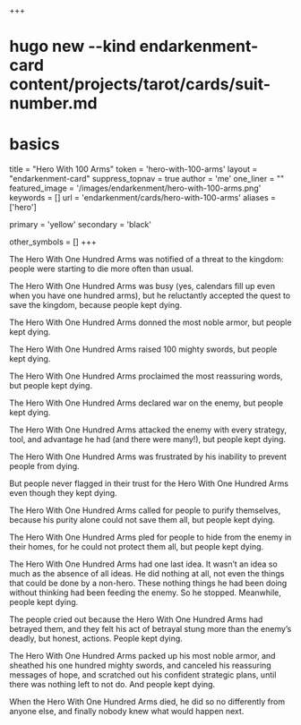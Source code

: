 +++
# hugo new --kind endarkenment-card content/projects/tarot/cards/suit-number.md
# basics
title     		 = "Hero With 100 Arms"
token					 = 'hero-with-100-arms'
layout				 = "endarkenment-card"
suppress_topnav = true
author    		 = 'me'
one_liner 		 = ""
featured_image = '/images/endarkenment/hero-with-100-arms.png'
keywords			 = []
url						 = 'endarkenment/cards/hero-with-100-arms'
aliases				 = ['hero']

primary 	= 'yellow'
secondary = 'black'

other_symbols	= []
+++

The Hero With One Hundred Arms was notified of a threat to the kingdom: people were starting to die more often than usual.

The Hero With One Hundred Arms was busy (yes, calendars fill up even when you have one hundred arms), but he reluctantly accepted the quest to save the kingdom, because people kept dying. 

The Hero With One Hundred Arms donned the most noble armor, but people kept dying. 

The Hero With One Hundred Arms raised 100 mighty swords, but people kept dying. 

The Hero With One Hundred Arms proclaimed the most reassuring words, but people kept dying. 

The Hero With One Hundred Arms declared war on the enemy, but people kept dying. 

The Hero With One Hundred Arms attacked the enemy with every strategy, tool, and advantage he had (and there were many!), but people kept dying. 

The Hero With One Hundred Arms was frustrated by his inability to prevent people from dying.

But people never flagged in their trust for the Hero With One Hundred Arms even though they kept dying.

The Hero With One Hundred Arms called for people to purify themselves, because his purity alone could not save them all, but people kept dying. 

The Hero With One Hundred Arms pled for people to hide from the enemy in their homes, for he could not protect them all, but people kept dying. 

The Hero With One Hundred Arms had one last idea. It wasn’t an idea so much as the absence of all ideas. He did nothing at all, not even the things that could be done by a non-hero. These nothing things he had been doing without thinking had been feeding the enemy. So he stopped. Meanwhile, people kept dying.

The people cried out because the Hero With One Hundred Arms had betrayed them, and they felt his act of betrayal stung more than the enemy’s deadly, but honest, actions. People kept dying.

The Hero With One Hundred Arms packed up his most noble armor, and sheathed his one hundred mighty swords, and canceled his reassuring messages of hope, and scratched out his confident strategic plans, until there was nothing left to not do. And people kept dying.

When the Hero With One Hundred Arms died, he did so no differently from anyone else, and finally nobody knew what would happen next.
